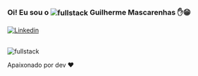 ### Oi! Eu sou o <img align="center" alt="fullstack" src="https://emoji.discadia.com/emojis/a12d9ca8-07d4-421b-9900-349a667b411d.PNG" /> Guilherme Mascarenhas ✋😁

[![Linkedin](https://img.shields.io/badge/LinkedIn-0077B5?style=for-the-badge&logo=linkedin&logoColor=white)](https://www.linkedin.com/in/guilherme-mascarenhas-995622113/)

<div styLe="display: inline_block"><br/>
  <img align="center" alt="fullstack" src="https://res.cloudinary.com/dmsxwwfb5/image/upload/v1595866967/full-stack-devlopment-min.png" />
</div>
  

Apaixonado por dev ❤️
